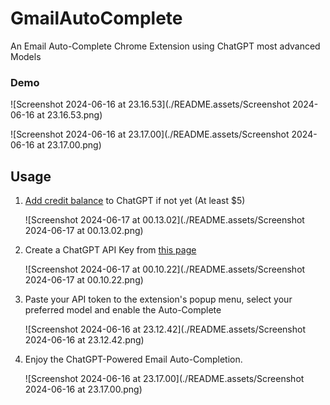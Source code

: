 # GmailAutoComplete

An Email Auto-Complete Chrome Extension using ChatGPT most advanced Models

### Demo



![Screenshot 2024-06-16 at 23.16.53](./README.assets/Screenshot 2024-06-16 at 23.16.53.png)

![Screenshot 2024-06-16 at 23.17.00](./README.assets/Screenshot 2024-06-16 at 23.17.00.png)



## Usage

1. [Add credit balance](https://platform.openai.com/settings/organization/billing/overview) to ChatGPT if not yet (At least $5)

	![Screenshot 2024-06-17 at 00.13.02](./README.assets/Screenshot 2024-06-17 at 00.13.02.png)

2. Create a ChatGPT API Key from [this page](https://platform.openai.com/api-keys)

	![Screenshot 2024-06-17 at 00.10.22](./README.assets/Screenshot 2024-06-17 at 00.10.22.png)

3. Paste your API token to the extension's popup menu, select your preferred model and enable the Auto-Complete

	![Screenshot 2024-06-16 at 23.12.42](./README.assets/Screenshot 2024-06-16 at 23.12.42.png)

4. Enjoy the ChatGPT-Powered Email Auto-Completion.

	![Screenshot 2024-06-16 at 23.17.00](./README.assets/Screenshot 2024-06-16 at 23.17.00.png)

